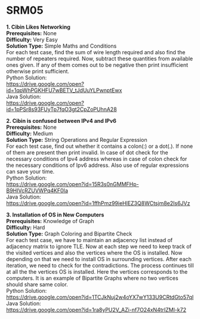# SRM05

<b>1. Cibin Likes Networking</b><br>
<b>Prerequisites:</b>		None<br>
<b>Difficulty:</b>			Very Easy<br>
<b>Solution Type:</b>		Simple Maths and Conditions<br>
For each test case, find the sum of wire length required and also find the number of repeaters required. Now, subtract these quantities from available ones given. If any of them comes out to be negative then print insufficient otherwise print sufficient.<br>
Python Solution:<br>
https://drive.google.com/open?id=1qpWhPGKHFU7wBETV_tJdUuYLPwnptEwx<br>
Java Solution:<br>
https://drive.google.com/open?id=1pPSr8s93FUyTp7fqO3gt2CpZoPUhnA28<br>

<b>2. Cibin is confused between IPv4 and IPv6</b><br>
<b>Prerequisites:</b>		None<br>
<b>Difficulty:</b>			Medium<br>
<b>Solution Type:</b>		String Operations and Regular Expression<br>
For each test case, find out whether it contains a colon(:) or a dot(.). If none of them are present then print invalid. In case of dot check for the necessary conditions of Ipv4 address whereas in case of colon check for the necessary conditions of Ipv6  address. Also use of regular expressions can save your time.<br>
Python Solution:<br>
https://drive.google.com/open?id=15R3s0nGMMFHp-B9HIVcRZUVWPq4KF0Ia<br>
Java Solution:<br>
https://drive.google.com/open?id=1ffhPmz99ieHlEZ3Q8WCtsjm8e2Is6JVz<br>

<b>3. Installation of OS in New Computers</b><br>
<b>Prerequisites:</b>		Knowledge of Graph<br>
<b>Difficulty:</b>			Hard<br>
<b>Solution Type:</b>		Graph Coloring and Bipartite Check<br>
For each test case, we have to maintain an adjacency list instead of adjacency matrix to ignore TLE. Now at each step we need to keep track of the visited vertices and also the vertices where the OS is installed. Now depending on that we need to install OS in surrounding vertices. After each iteration, we need to check for the contradictions. The process continues till at all the the vertices OS is installed. Here the vertices corresponds to the computers. It is an example of Bipartite Graphs where no two vertices should share same color.<br>
Python Solution:<br>
https://drive.google.com/open?id=1TCJkNuj2w4oYX7wY133U9CRtdGto57qI<br>
Java Solution:<br>
https://drive.google.com/open?id=1ra8yPU2V_AZi-nf7O24xN4trIZMl-k72<br>
